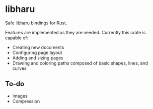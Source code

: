 # libharu

Safe [libharu](http://libharu.org/) bindings for Rust.

Features are implemented as they are needed. Currently this crate is capable of:

* Creating new documents
* Configuring page layout
* Adding and sizing pages
* Drawing and coloring paths composed of basic shapes, lines, and curves

## To-do

* Images
* Compression
